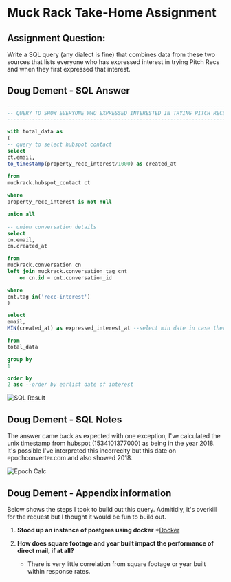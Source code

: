 # Muck Rack Take-Home Assignment

## Assignment Question:
Write a SQL query (any dialect is fine) that combines data from these two sources that lists everyone who has expressed interest in trying Pitch Recs and when they first expressed that interest.


## Doug Dement - SQL Answer

```SQL
------------------------------------------------------------------------
-- QUERY TO SHOW EVERYONE WHO EXPRESSED INTERESTED IN TRYING PITCH RECS
------------------------------------------------------------------------

with total_data as
(
-- query to select hubspot contact 
select
ct.email,
to_timestamp(property_recc_interest/1000) as created_at

from
muckrack.hubspot_contact ct
	
where
property_recc_interest is not null

union all
	
-- union conversation details
select
cn.email,
cn.created_at

from
muckrack.conversation cn
left join muckrack.conversation_tag cnt
	on cn.id = cnt.conversation_id

where
cnt.tag in('recc-interest')
)

select
email,
MIN(created_at) as expressed_interest_at --select min date in case there are duplicate pitch recs by email

from
total_data

group by
1

order by
2 asc --order by earlist date of interest
```

![SQL Result](https://muckrack.s3.us-west-2.amazonaws.com/query_results.png)

## Doug Dement - SQL Notes
The answer came back as expected with one exception, I've calculated the unix timestamp from hubspot (1534101377000) as being in the year 2018. It's possible I've interpreted this incorreclty but this date on epochconverter.com and also showed 2018.

![Epoch Calc](https://muckrack.s3.us-west-2.amazonaws.com/epoch_calc.png)



## Doug Dement - Appendix information
Below shows the steps I took to build out this query.  Admitidly, it's overkill for the request but I thought it would be fun to build out.

 1. **Stood up an instance of postgres using docker**
    *[Docker](https://github.com/stumptowndoug/muckrack_assignment/blob/main/docker-compose.yml)
  
  
 2. **How does square footage and year built impact the performance of direct mail, if at all?**
    * There is very little correlation from square footage or year built within response rates.


